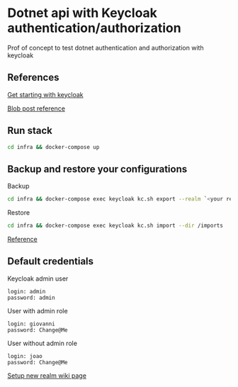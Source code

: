 # Dotnet api with Keycloak authentication/authorization

Prof of concept to test dotnet authentication and authorization with keycloak

## References

[Get starting with keycloak](https://www.keycloak.org/docs/latest/authorization_services/index.html#_getting_started_hello_world_create_realm)

[Blob post reference](https://nikiforovall.github.io/aspnetcore/dotnet/2022/08/24/dotnet-keycloak-auth.html)

## Run stack

```sh
cd infra && docker-compose up
```

## Backup and restore your configurations

Backup

```sh
cd infra && docker-compose exec keycloak kc.sh export --realm `<your realm name>` --dir /imports
```

Restore

```sh
cd infra && docker-compose exec keycloak kc.sh import --dir /imports
```

[Reference](https://www.keycloak.org/server/importExport#:~:text=To%20export%20a%20realm%2C%20you,started%20when%20invoking%20this%20command.&text=To%20export%20a%20realm%20to,%2D%2Ddir%20option.&text=When%20exporting%20realms%20to%20a,for%20each%20realm%20being%20exported.)


## Default credentials

Keycloak admin user

```
login: admin
password: admin
```

User with admin role

```
login: giovanni
password: Change@Me
```

User without admin role

```
login: joao
password: Change@Me
```

[Setup new realm wiki page](https://github.com/gpreviatti/dotnet-api-with-keycloak/wiki/Setup-new-Realm)